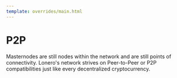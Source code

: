 ```yaml
---
template: overrides/main.html
---
```


# P2P

Masternodes are still nodes within the network and are still points of connectivity. Lonero's network strives on Peer-to-Peer or P2P compatibilities just like every decentralized cryptocurrency.
